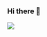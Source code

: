 ### Hi there 👋

<img src="https://j.top4top.io/p_2553rgkmb0.gif" >
<!--
**F1D41/F1D41** is a ✨ _special_ ✨ repository because its `README.md` (this file) appears on your GitHub profile.

Here are some ideas to get you started:
-->
- 🔭 I’m currently working on ...
- 👯 I’m looking to collaborate on ...
- 🤔 I’m looking for help with ...
- 💬 Ask me about ...
- 📫 How to reach me: https://bit.ly/3FVBydi

